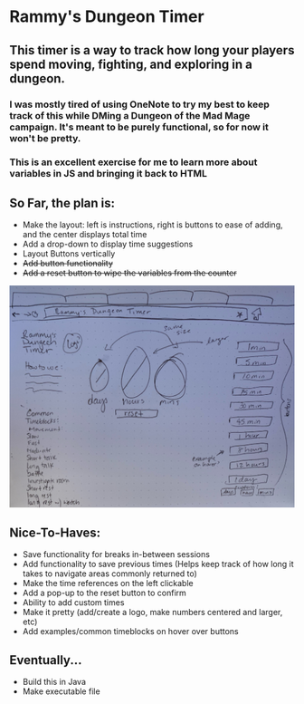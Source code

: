 # Rammy's Dungeon Timer
## This timer is a way to track how long your players spend moving, fighting, and exploring in a dungeon. 
### I was mostly tired of using OneNote to try my best to keep track of this while DMing a Dungeon of the Mad Mage campaign. It's meant to be purely functional, so for now it won't be pretty. 
### This is an excellent exercise for me to learn more about variables in JS and bringing it back to HTML

## So Far, the plan is:
- Make the layout: left is instructions, right is buttons to ease of adding, and the center displays total time
- Add a drop-down to display time suggestions
- Layout Buttons vertically
- ~~Add button functionality~~
- ~~Add a reset button to wipe the variables from the counter~~

![A sketch of how I want the layout to look, vaguely](https://github.com/exuberantram/dungeon_timer/blob/master/rdt_sketch.jpeg)

## Nice-To-Haves:
- Save functionality for breaks in-between sessions
- Add functionality to save previous times (Helps keep track of how long it takes to navigate areas commonly returned to)
- Make the time references on the left clickable
- Add a pop-up to the reset button to confirm
- Ability to add custom times
- Make it pretty (add/create a logo, make numbers centered and larger, etc)
- Add examples/common timeblocks on hover over buttons

## Eventually...
- Build this in Java
- Make executable file
